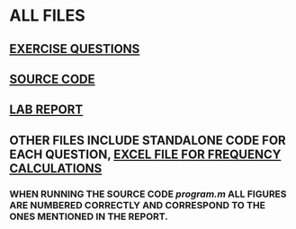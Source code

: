 # ALL FILES

## [EXERCISE QUESTIONS](https://github.com/ChainsawPerson/Signals_and_Systems/blob/main/Lab/ss2022_23_MATLABProject_gr_v2.pdf)

## [SOURCE CODE](https://github.com/ChainsawPerson/Signals_and_Systems/blob/main/Lab/program.m)

## [LAB REPORT](https://github.com/ChainsawPerson/Signals_and_Systems/blob/main/Lab/report.docx)

## OTHER FILES INCLUDE STANDALONE CODE FOR EACH QUESTION, [EXCEL FILE FOR FREQUENCY CALCULATIONS](https://github.com/ChainsawPerson/Signals_and_Systems/blob/main/Lab/frequencies.xlsx)

### WHEN RUNNING THE SOURCE CODE *program.m* ALL FIGURES ARE NUMBERED CORRECTLY AND CORRESPOND TO THE ONES MENTIONED IN THE REPORT.
